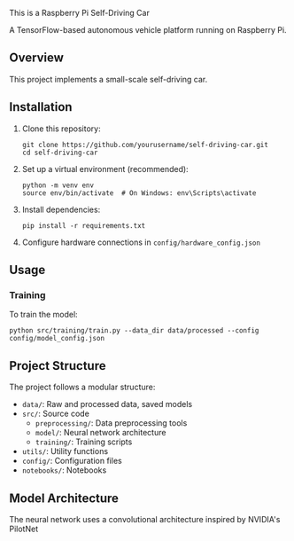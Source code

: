 This is a Raspberry Pi Self-Driving Car

A TensorFlow-based autonomous vehicle platform running on Raspberry Pi.

## Overview

This project implements a small-scale self-driving car. 

## Installation

1. Clone this repository:
   ```
   git clone https://github.com/yourusername/self-driving-car.git
   cd self-driving-car
   ```

2. Set up a virtual environment (recommended):
   ```
   python -m venv env
   source env/bin/activate  # On Windows: env\Scripts\activate
   ```

3. Install dependencies:
   ```
   pip install -r requirements.txt
   ```

4. Configure hardware connections in `config/hardware_config.json`

## Usage

### Training

To train the model:

```
python src/training/train.py --data_dir data/processed --config config/model_config.json
```

## Project Structure

The project follows a modular structure:

- `data/`: Raw and processed data, saved models
- `src/`: Source code
  - `preprocessing/`: Data preprocessing tools
  - `model/`: Neural network architecture
  - `training/`: Training scripts
- `utils/`: Utility functions
- `config/`: Configuration files
- `notebooks/`: Notebooks

## Model Architecture

The neural network uses a convolutional architecture inspired by NVIDIA's PilotNet
